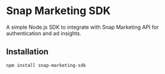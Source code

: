 # Snap Marketing SDK

A simple Node.js SDK to integrate with Snap Marketing API for authentication and ad insights.

## Installation
```sh
npm install snap-marketing-sdk
